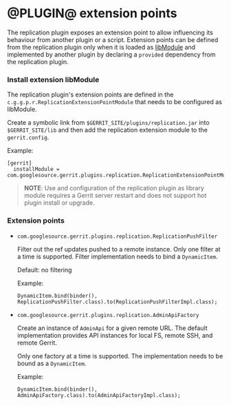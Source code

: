@PLUGIN@ extension points
==============

The replication plugin exposes an extension point to allow influencing its behaviour from another plugin or a script.
Extension points can be defined from the replication plugin only when it is loaded as [libModule](/config-gerrit.html#gerrit.installModule) and
implemented by another plugin by declaring a `provided` dependency from the replication plugin.

### Install extension libModule

The replication plugin's extension points are defined in the `c.g.g.p.r.ReplicationExtensionPointModule`
that needs to be configured as libModule.

Create a symbolic link from `$GERRIT_SITE/plugins/replication.jar` into `$GERRIT_SITE/lib`
and then add the replication extension module to the `gerrit.config`.

Example:

```
[gerrit]
  installModule = com.googlesource.gerrit.plugins.replication.ReplicationExtensionPointModule
```

> **NOTE**: Use and configuration of the replication plugin as library module requires a Gerrit server restart and does not support hot plugin install or upgrade.


### Extension points

* `com.googlesource.gerrit.plugins.replication.ReplicationPushFilter`

  Filter out the ref updates pushed to a remote instance.
  Only one filter at a time is supported. Filter implementation needs to bind a `DynamicItem`.

  Default: no filtering

  Example:

  ```
  DynamicItem.bind(binder(), ReplicationPushFilter.class).to(ReplicationPushFilterImpl.class);
  ```

* `com.googlesource.gerrit.plugins.replication.AdminApiFactory`

  Create an instance of `AdminApi` for a given remote URL. The default implementation
  provides API instances for local FS, remote SSH, and remote Gerrit.

  Only one factory at a time is supported. The implementation needs to be bound as a
  `DynamicItem`.

  Example:

  ```
  DynamicItem.bind(binder(), AdminApiFactory.class).to(AdminApiFactoryImpl.class);
  ```
